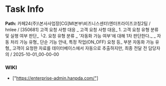 # Task Info

**Path:** 카페24(주)\본사사업장\[CG]MI본부\비즈니스센터\엔터프라이즈코칭2팀 / hnlee / [350681] 고객 요청 사항 대응 _ 고객 요청 사항 대응_ 1. 고객 요청 유형 분류 및 실행 여부 판단_ └2. 요청 유형 분류 _ '자동화 가능 여부'에 대해 1차 판단한다._ _ 자동 처리 가능 유형_ 단순 기능 안내, 특정 작업(ON_OFF) 요청 등_ 부분 자동화 가능 유형_ 고객이 요청한 자료를 데이터베이스에서 자동으로 추출하지만, 최종 전달 전 담당자의  / 2025-10-01_00-00-00

### WIKI
- ["https://enterprise-admin.hanpda.com/"]

